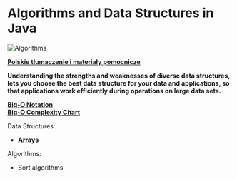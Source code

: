 # Algorithms and Data Structures in Java

![Algorithms ](https://img.shields.io/badge/Algorithms--And--Data--Structures-in--Java-red.svg?longCache=true&style=for-the-badge)

**[Polskie tłumaczenie i materiały pomocnicze](https://github.com/jszlenk/Solid-Design-Principles-in-Java/blob/master/docs/READMEPL.md)**


**Understanding the strengths and weaknesses of diverse data structures, lets you choose the best data structure for your data and applications, so that applications work efficiently during operations on large data sets.**

**[Big-O Notation](https://en.wikipedia.org/wiki/Big_O_notation)** <br>
**[Big-O Complexity Chart](http://bigocheatsheet.com/)**

Data Structures:

- **[Arrays]()**


Algorithms:
- Sort algorithms


